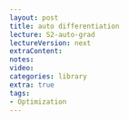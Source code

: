 ```yaml
---
layout: post
title: auto differentiation 
lecture: S2-auto-grad
lectureVersion: next
extraContent:   
notes: 
video:  
categories: library
extra: true
tags:
- Optimization
---
```

